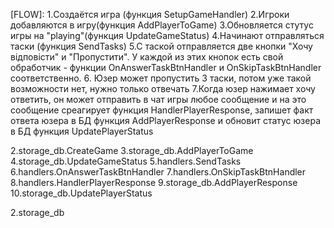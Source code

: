 [FLOW]:
    1.Создаётся игра (функция SetupGameHandler)
    2.Игроки добавляются в игру(функция AddPlayerToGame)
    3.Обновляется стутус игры на "playing"(функция UpdateGameStatus)
    4.Начинают отправляться таски (функция SendTasks)
    5.С таской отправляется две кнопки "Хочу відповісти" и "Пропустити". У каждой из этих кнопок есть свой обработчик - функции OnAnswerTaskBtnHandler и OnSkipTaskBtnHandler соответственно.
    6. Юзер может пропустить 3 таски, потом уже такой возможности нет, нужно только отвечать
    7.Когда юзер нажимает хочу ответить, он может отправить в чат игры любое сообщение и на это сообщение среагирует функция HandlerPlayerResponse, запишет факт ответа юзера в БД функция AddPlayerResponse и обновит статус юзера в БД функция UpdatePlayerStatus

[FUNCTIONS]:
    1.handlers.SetupGameHandler
    2.storage_db.CreateGame
    3.storage_db.AddPlayerToGame
    4.storage_db.UpdateGameStatus
    5.handlers.SendTasks 
    6.handlers.OnAnswerTaskBtnHandler
    7.handlers.OnSkipTaskBtnHandler
    8.handlers.HandlerPlayerResponse
    9.storage_db.AddPlayerResponse
    10.storage_db.UpdatePlayerStatus

[PACKAGES]:
    1.handlers
    2.storage_db
